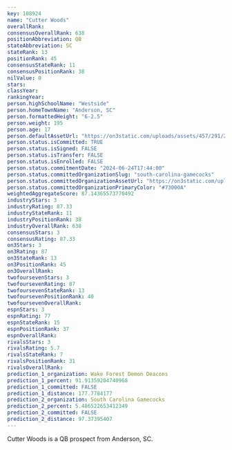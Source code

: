 ```yaml
---
key: 108924
name: "Cutter Woods"
overallRank: 
consensusOverallRank: 638
positionAbbreviation: QB
stateAbbreviation: SC
stateRank: 13
positionRank: 45
consensusStateRank: 11
consensusPositionRank: 38
nilValue: 0
stars: 
classYear: 
rankingYear: 
person.highSchoolName: "Westside"
person.homeTownName: "Anderson, SC"
person.formattedHeight: "6-2.5"
person.weight: 195
person.age: 17
person.defaultAssetUrl: "https://on3static.com/uploads/assets/457/291/291457.jpeg"
person.status.isCommitted: TRUE
person.status.isSigned: FALSE
person.status.isTransfer: FALSE
person.status.isEnrolled: FALSE
person.status.commitmentDate: "2024-06-24T17:44:00"
person.status.committedOrganizationSlug: "south-carolina-gamecocks"
person.status.committedOrganizationAssetUrl: "https://on3static.com/uploads/assets/233/150/150233.svg"
person.status.committedOrganizationPrimaryColor: "#73000A"
weightedAggregateScore: 87.14365573770492
industryStars: 3
industryRating: 87.33
industryStateRank: 11
industryPositionRank: 38
industryOverallRank: 638
consensusStars: 3
consensusRating: 87.33
on3Stars: 3
on3Rating: 87
on3StateRank: 13
on3PositionRank: 45
on3OverallRank: 
twofoursevenStars: 3
twofoursevenRating: 87
twofoursevenStateRank: 13
twofoursevenPositionRank: 40
twofoursevenOverallRank: 
espnStars: 3
espnRating: 77
espnStateRank: 15
espnPositionRank: 37
espnOverallRank: 
rivalsStars: 3
rivalsRating: 5.7
rivalsStateRank: 7
rivalsPositionRank: 31
rivalsOverallRank: 
prediction_1_organization: Wake Forest Demon Deacons
prediction_1_percent: 91.91359204740968
prediction_1_committed: FALSE
prediction_1_distance: 177.7784177
prediction_2_organization: South Carolina Gamecocks
prediction_2_percent: 5.486522653412349
prediction_2_committed: FALSE
prediction_2_distance: 97.37395407
---
```

Cutter Woods is a QB prospect from Anderson, SC.